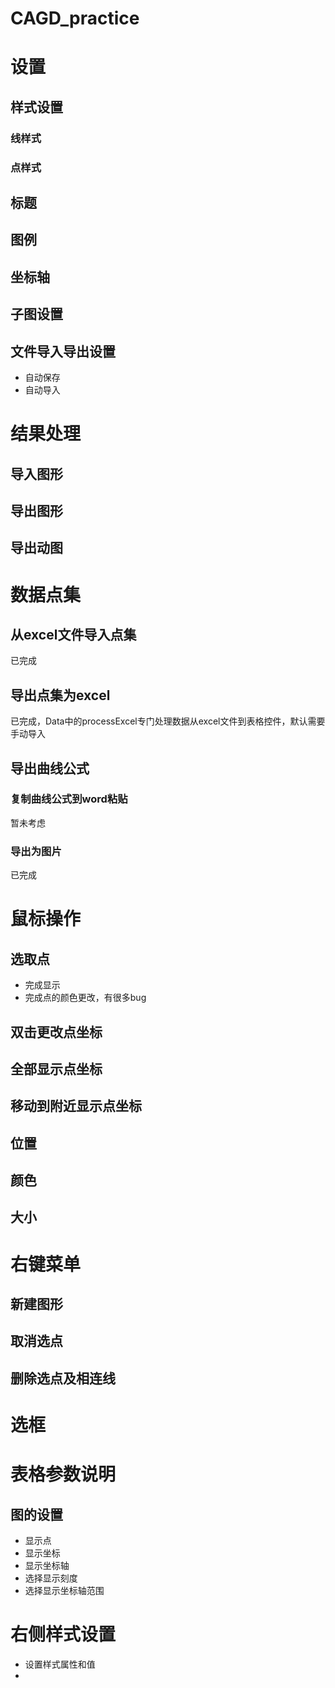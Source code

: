 # CAGD_practice
# 设置
## 样式设置
### 线样式
### 点样式
## 标题
## 图例
## 坐标轴
## 子图设置
## 文件导入导出设置
- 自动保存
- 自动导入

# 结果处理
## 导入图形
## 导出图形
## 导出动图
# 数据点集
## 从excel文件导入点集
已完成
## 导出点集为excel
已完成，Data中的processExcel专门处理数据从excel文件到表格控件，默认需要手动导入
## 导出曲线公式
### 复制曲线公式到word粘贴
暂未考虑
### 导出为图片
已完成
# 鼠标操作
## 选取点
- 完成显示
- 完成点的颜色更改，有很多bug
## 双击更改点坐标
## 全部显示点坐标
## 移动到附近显示点坐标

## 位置
## 颜色
## 大小
# 右键菜单
## 新建图形
## 取消选点
## 删除选点及相连线
# 选框
# 表格参数说明


## 图的设置
- 显示点
- 显示坐标
- 显示坐标轴
- 选择显示刻度
- 选择显示坐标轴范围

# 右侧样式设置
- 设置样式属性和值
- 






























